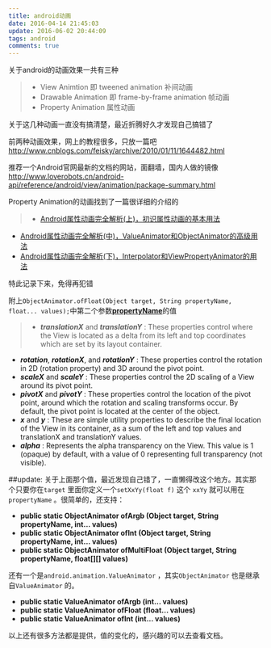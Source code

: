 ```yaml
---
title: android动画
date: 2016-04-14 21:45:03
update: 2016-06-02 20:44:09
tags: android
comments: true
---
```


关于android的动画效果一共有三种
> + View Animtion 即 tweened animation 补间动画
> + Drawable Animation 即 frame-by-frame animation 帧动画
> + Property Animation 属性动画

  <!--more-->

 关于这几种动画一直没有搞清楚，最近折腾好久才发现自己搞错了

 前两种动画效果，网上的教程很多，只放一篇吧
 <http://www.cnblogs.com/feisky/archive/2010/01/11/1644482.html>

 推荐一个Android官网最新的文档的网站，面翻墙，国内人做的镜像
 <http://www.loverobots.cn/android-api/reference/android/view/animation/package-summary.html>

Property Animation的动画找到了一篇很详细的介绍的
> * [Android属性动画完全解析(上)，初识属性动画的基本用法](http://blog.csdn.net/guolin_blog/article/details/43536355)
* [Android属性动画完全解析(中)，ValueAnimator和ObjectAnimator的高级用法](http://blog.csdn.net/guolin_blog/article/details/43816093)
* [Android属性动画完全解析(下)，Interpolator和ViewPropertyAnimator的用法](http://blog.csdn.net/guolin_blog/article/details/44171115)

特此记录下来，免得再犯错

附上`ObjectAnimator.ofFloat(Object target, String propertyName, float... values);`中第二个参数[**propertyName**](http://developer.android.com/guide/topics/graphics/prop-animation.html)的值

> * ***translationX*** and ***translationY***  :
These properties control where the View is located as a delta from its left and top coordinates which are set by its layout container.
* ***rotation***, ***rotationX***, and ***rotationY***  :
These properties control the rotation in 2D (rotation property) and 3D around the pivot point.
* ***scaleX*** and ***scaleY***  :
These properties control the 2D scaling of a View around its pivot point.
* ***pivotX*** and ***pivotY***  :
These properties control the location of the pivot point, around which the rotation and scaling transforms occur. By default, the pivot point is located at the center of the object.
* ***x*** and ***y***  :
These are simple utility properties to describe the final location of the View in its container, as a sum of the left and top values and translationX and translationY values.
* ***alpha***  :
Represents the alpha transparency on the View. This value is 1 (opaque) by default, with a value of 0 representing full transparency (not visible).

##update:
 关于上面那个值，最近发现自己错了，一直懒得改这个地方。其实那个只要你在``target`` 里面你定义一个``setXxYy(float f)`` 这个 ``xxYy`` 就可以用在 ``propertyName`` 。很简单的，还支持：
 -  **public static ObjectAnimator ofArgb (Object target, String propertyName, int... values)**
 -  **public static ObjectAnimator ofInt (Object target, String propertyName, int... values)**
 -  **public static ObjectAnimator ofMultiFloat (Object target, String propertyName, float[][] values)**

还有一个是``android.animation.ValueAnimator``  ，其实``ObjectAnimator`` 也是继承自``ValueAnimator`` 的。
- **public static ValueAnimator ofArgb (int... values)**
-  **public static ValueAnimator ofFloat (float... values)**
-  **public static ValueAnimator ofInt (int... values)**

以上还有很多方法都是提供，值的变化的，感兴趣的可以去查看文档。
